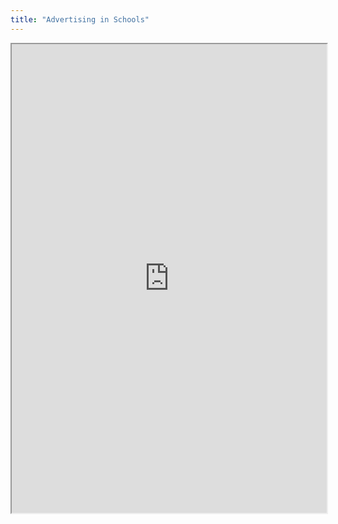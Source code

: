 ```yaml
---
title: "Advertising in Schools"
---
```



<iframe height="750" width="100%" src="https://ewelton.github.io/ktest/wiki.html#Advertising%20in%20Schools"></iframe>
